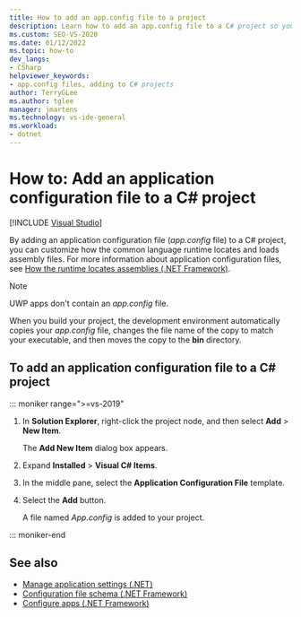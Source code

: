 ```yaml
---
title: How to add an app.config file to a project
description: Learn how to add an app.config file to a C# project so you can customize how the common language runtime locates and loads assembly files.
ms.custom: SEO-VS-2020
ms.date: 01/12/2022
ms.topic: how-to
dev_langs:
- CSharp
helpviewer_keywords:
- app.config files, adding to C# projects
author: TerryGLee
ms.author: tglee
manager: jmartens
ms.technology: vs-ide-general
ms.workload:
- dotnet
---
```

# How to: Add an application configuration file to a C# project

 [!INCLUDE [Visual Studio](~/includes/applies-to-version/vs-windows-only.md)]

By adding an application configuration file (*app.config* file) to a C# project, you can customize how the common language runtime locates and loads assembly files. For more information about application configuration files, see [How the runtime locates assemblies (.NET Framework)](/dotnet/framework/deployment/how-the-runtime-locates-assemblies).

> [!NOTE]
> UWP apps don't contain an *app.config* file.

When you build your project, the development environment automatically copies your *app.config* file, changes the file name of the copy to match your executable, and then moves the copy to the **bin** directory.

## To add an application configuration file to a C# project


::: moniker range=">=vs-2019"

1. In **Solution Explorer**, right-click the project node, and then select **Add** > **New Item**.

     The **Add New Item** dialog box appears.

1. Expand **Installed** > **Visual C# Items**.

1. In the middle pane, select the **Application Configuration File** template.

1. Select the **Add** button.

     A file named *App.config* is added to your project.

::: moniker-end

## See also

- [Manage application settings (.NET)](../ide/managing-application-settings-dotnet.md)
- [Configuration file schema (.NET Framework)](/dotnet/framework/configure-apps/file-schema/index)
- [Configure apps (.NET Framework)](/dotnet/framework/configure-apps/index)
